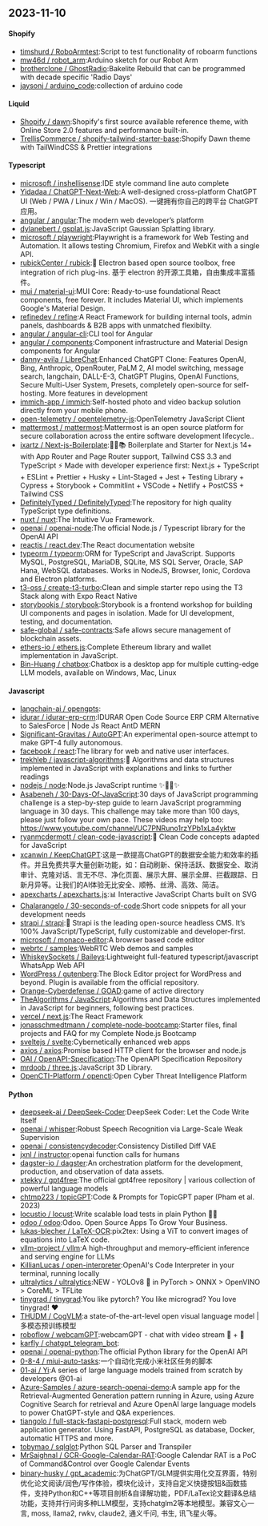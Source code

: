 ## 2023-11-10

#### Shopify
* [timshurd / RoboArmtest](https://github.com/timshurd/RoboArmtest):Script to test functionality of roboarm functions
* [mw46d / robot_arm](https://github.com/mw46d/robot_arm):Arduino sketch for our Robot Arm
* [brotherclone / GhostRadio](https://github.com/brotherclone/GhostRadio):Bakelite Rebuild that can be programmed with decade specific 'Radio Days'
* [jaysonj / arduino_code](https://github.com/jaysonj/arduino_code):collection of arduino code

#### Liquid
* [Shopify / dawn](https://github.com/Shopify/dawn):Shopify's first source available reference theme, with Online Store 2.0 features and performance built-in.
* [TrellisCommerce / shopify-tailwind-starter-base](https://github.com/TrellisCommerce/shopify-tailwind-starter-base):Shopify Dawn theme with TailWindCSS & Prettier integrations

#### Typescript
* [microsoft / inshellisense](https://github.com/microsoft/inshellisense):IDE style command line auto complete
* [Yidadaa / ChatGPT-Next-Web](https://github.com/Yidadaa/ChatGPT-Next-Web):A well-designed cross-platform ChatGPT UI (Web / PWA / Linux / Win / MacOS). 一键拥有你自己的跨平台 ChatGPT 应用。
* [angular / angular](https://github.com/angular/angular):The modern web developer’s platform
* [dylanebert / gsplat.js](https://github.com/dylanebert/gsplat.js):JavaScript Gaussian Splatting library.
* [microsoft / playwright](https://github.com/microsoft/playwright):Playwright is a framework for Web Testing and Automation. It allows testing Chromium, Firefox and WebKit with a single API.
* [rubickCenter / rubick](https://github.com/rubickCenter/rubick):🔧 Electron based open source toolbox, free integration of rich plug-ins. 基于 electron 的开源工具箱，自由集成丰富插件。
* [mui / material-ui](https://github.com/mui/material-ui):MUI Core: Ready-to-use foundational React components, free forever. It includes Material UI, which implements Google's Material Design.
* [refinedev / refine](https://github.com/refinedev/refine):A React Framework for building internal tools, admin panels, dashboards & B2B apps with unmatched flexibilty.
* [angular / angular-cli](https://github.com/angular/angular-cli):CLI tool for Angular
* [angular / components](https://github.com/angular/components):Component infrastructure and Material Design components for Angular
* [danny-avila / LibreChat](https://github.com/danny-avila/LibreChat):Enhanced ChatGPT Clone: Features OpenAI, Bing, Anthropic, OpenRouter, PaLM 2, AI model switching, message search, langchain, DALL-E-3, ChatGPT Plugins, OpenAI Functions, Secure Multi-User System, Presets, completely open-source for self-hosting. More features in development
* [immich-app / immich](https://github.com/immich-app/immich):Self-hosted photo and video backup solution directly from your mobile phone.
* [open-telemetry / opentelemetry-js](https://github.com/open-telemetry/opentelemetry-js):OpenTelemetry JavaScript Client
* [mattermost / mattermost](https://github.com/mattermost/mattermost):Mattermost is an open source platform for secure collaboration across the entire software development lifecycle..
* [ixartz / Next-js-Boilerplate](https://github.com/ixartz/Next-js-Boilerplate):🚀🎉📚 Boilerplate and Starter for Next.js 14+ with App Router and Page Router support, Tailwind CSS 3.3 and TypeScript ⚡️ Made with developer experience first: Next.js + TypeScript + ESLint + Prettier + Husky + Lint-Staged + Jest + Testing Library + Cypress + Storybook + Commitlint + VSCode + Netlify + PostCSS + Tailwind CSS
* [DefinitelyTyped / DefinitelyTyped](https://github.com/DefinitelyTyped/DefinitelyTyped):The repository for high quality TypeScript type definitions.
* [nuxt / nuxt](https://github.com/nuxt/nuxt):The Intuitive Vue Framework.
* [openai / openai-node](https://github.com/openai/openai-node):The official Node.js / Typescript library for the OpenAI API
* [reactjs / react.dev](https://github.com/reactjs/react.dev):The React documentation website
* [typeorm / typeorm](https://github.com/typeorm/typeorm):ORM for TypeScript and JavaScript. Supports MySQL, PostgreSQL, MariaDB, SQLite, MS SQL Server, Oracle, SAP Hana, WebSQL databases. Works in NodeJS, Browser, Ionic, Cordova and Electron platforms.
* [t3-oss / create-t3-turbo](https://github.com/t3-oss/create-t3-turbo):Clean and simple starter repo using the T3 Stack along with Expo React Native
* [storybookjs / storybook](https://github.com/storybookjs/storybook):Storybook is a frontend workshop for building UI components and pages in isolation. Made for UI development, testing, and documentation.
* [safe-global / safe-contracts](https://github.com/safe-global/safe-contracts):Safe allows secure management of blockchain assets.
* [ethers-io / ethers.js](https://github.com/ethers-io/ethers.js):Complete Ethereum library and wallet implementation in JavaScript.
* [Bin-Huang / chatbox](https://github.com/Bin-Huang/chatbox):Chatbox is a desktop app for multiple cutting-edge LLM models, available on Windows, Mac, Linux

#### Javascript
* [langchain-ai / opengpts](https://github.com/langchain-ai/opengpts):
* [idurar / idurar-erp-crm](https://github.com/idurar/idurar-erp-crm):IDURAR Open Code Source ERP CRM Alternative to SalesForce | Node Js React AntD MERN
* [Significant-Gravitas / AutoGPT](https://github.com/Significant-Gravitas/AutoGPT):An experimental open-source attempt to make GPT-4 fully autonomous.
* [facebook / react](https://github.com/facebook/react):The library for web and native user interfaces.
* [trekhleb / javascript-algorithms](https://github.com/trekhleb/javascript-algorithms):📝 Algorithms and data structures implemented in JavaScript with explanations and links to further readings
* [nodejs / node](https://github.com/nodejs/node):Node.js JavaScript runtime ✨🐢🚀✨
* [Asabeneh / 30-Days-Of-JavaScript](https://github.com/Asabeneh/30-Days-Of-JavaScript):30 days of JavaScript programming challenge is a step-by-step guide to learn JavaScript programming language in 30 days. This challenge may take more than 100 days, please just follow your own pace. These videos may help too: https://www.youtube.com/channel/UC7PNRuno1rzYPb1xLa4yktw
* [ryanmcdermott / clean-code-javascript](https://github.com/ryanmcdermott/clean-code-javascript):🛁 Clean Code concepts adapted for JavaScript
* [xcanwin / KeepChatGPT](https://github.com/xcanwin/KeepChatGPT):这是一款提高ChatGPT的数据安全能力和效率的插件。并且免费共享大量创新功能，如：自动刷新、保持活跃、数据安全、取消审计、克隆对话、言无不尽、净化页面、展示大屏、展示全屏、拦截跟踪、日新月异等。让我们的AI体验无比安全、顺畅、丝滑、高效、简洁。
* [apexcharts / apexcharts.js](https://github.com/apexcharts/apexcharts.js):📊 Interactive JavaScript Charts built on SVG
* [Chalarangelo / 30-seconds-of-code](https://github.com/Chalarangelo/30-seconds-of-code):Short code snippets for all your development needs
* [strapi / strapi](https://github.com/strapi/strapi):🚀 Strapi is the leading open-source headless CMS. It’s 100% JavaScript/TypeScript, fully customizable and developer-first.
* [microsoft / monaco-editor](https://github.com/microsoft/monaco-editor):A browser based code editor
* [webrtc / samples](https://github.com/webrtc/samples):WebRTC Web demos and samples
* [WhiskeySockets / Baileys](https://github.com/WhiskeySockets/Baileys):Lightweight full-featured typescript/javascript WhatsApp Web API
* [WordPress / gutenberg](https://github.com/WordPress/gutenberg):The Block Editor project for WordPress and beyond. Plugin is available from the official repository.
* [Orange-Cyberdefense / GOAD](https://github.com/Orange-Cyberdefense/GOAD):game of active directory
* [TheAlgorithms / JavaScript](https://github.com/TheAlgorithms/JavaScript):Algorithms and Data Structures implemented in JavaScript for beginners, following best practices.
* [vercel / next.js](https://github.com/vercel/next.js):The React Framework
* [jonasschmedtmann / complete-node-bootcamp](https://github.com/jonasschmedtmann/complete-node-bootcamp):Starter files, final projects and FAQ for my Complete Node.js Bootcamp
* [sveltejs / svelte](https://github.com/sveltejs/svelte):Cybernetically enhanced web apps
* [axios / axios](https://github.com/axios/axios):Promise based HTTP client for the browser and node.js
* [OAI / OpenAPI-Specification](https://github.com/OAI/OpenAPI-Specification):The OpenAPI Specification Repository
* [mrdoob / three.js](https://github.com/mrdoob/three.js):JavaScript 3D Library.
* [OpenCTI-Platform / opencti](https://github.com/OpenCTI-Platform/opencti):Open Cyber Threat Intelligence Platform

#### Python
* [deepseek-ai / DeepSeek-Coder](https://github.com/deepseek-ai/DeepSeek-Coder):DeepSeek Coder: Let the Code Write Itself
* [openai / whisper](https://github.com/openai/whisper):Robust Speech Recognition via Large-Scale Weak Supervision
* [openai / consistencydecoder](https://github.com/openai/consistencydecoder):Consistency Distilled Diff VAE
* [jxnl / instructor](https://github.com/jxnl/instructor):openai function calls for humans
* [dagster-io / dagster](https://github.com/dagster-io/dagster):An orchestration platform for the development, production, and observation of data assets.
* [xtekky / gpt4free](https://github.com/xtekky/gpt4free):The official gpt4free repository | various collection of powerful language models
* [chtmp223 / topicGPT](https://github.com/chtmp223/topicGPT):Code & Prompts for TopicGPT paper (Pham et al. 2023)
* [locustio / locust](https://github.com/locustio/locust):Write scalable load tests in plain Python 🚗💨
* [odoo / odoo](https://github.com/odoo/odoo):Odoo. Open Source Apps To Grow Your Business.
* [lukas-blecher / LaTeX-OCR](https://github.com/lukas-blecher/LaTeX-OCR):pix2tex: Using a ViT to convert images of equations into LaTeX code.
* [vllm-project / vllm](https://github.com/vllm-project/vllm):A high-throughput and memory-efficient inference and serving engine for LLMs
* [KillianLucas / open-interpreter](https://github.com/KillianLucas/open-interpreter):OpenAI's Code Interpreter in your terminal, running locally
* [ultralytics / ultralytics](https://github.com/ultralytics/ultralytics):NEW - YOLOv8 🚀 in PyTorch > ONNX > OpenVINO > CoreML > TFLite
* [tinygrad / tinygrad](https://github.com/tinygrad/tinygrad):You like pytorch? You like micrograd? You love tinygrad! ❤️
* [THUDM / CogVLM](https://github.com/THUDM/CogVLM):a state-of-the-art-level open visual language model | 多模态预训练模型
* [roboflow / webcamGPT](https://github.com/roboflow/webcamGPT):webcamGPT - chat with video stream 💬 + 📸
* [karfly / chatgpt_telegram_bot](https://github.com/karfly/chatgpt_telegram_bot):
* [openai / openai-python](https://github.com/openai/openai-python):The official Python library for the OpenAI API
* [0-8-4 / miui-auto-tasks](https://github.com/0-8-4/miui-auto-tasks):一个自动化完成小米社区任务的脚本
* [01-ai / Yi](https://github.com/01-ai/Yi):A series of large language models trained from scratch by developers @01-ai
* [Azure-Samples / azure-search-openai-demo](https://github.com/Azure-Samples/azure-search-openai-demo):A sample app for the Retrieval-Augmented Generation pattern running in Azure, using Azure Cognitive Search for retrieval and Azure OpenAI large language models to power ChatGPT-style and Q&A experiences.
* [tiangolo / full-stack-fastapi-postgresql](https://github.com/tiangolo/full-stack-fastapi-postgresql):Full stack, modern web application generator. Using FastAPI, PostgreSQL as database, Docker, automatic HTTPS and more.
* [tobymao / sqlglot](https://github.com/tobymao/sqlglot):Python SQL Parser and Transpiler
* [MrSaighnal / GCR-Google-Calendar-RAT](https://github.com/MrSaighnal/GCR-Google-Calendar-RAT):Google Calendar RAT is a PoC of Command&Control over Google Calendar Events
* [binary-husky / gpt_academic](https://github.com/binary-husky/gpt_academic):为ChatGPT/GLM提供实用化交互界面，特别优化论文阅读/润色/写作体验，模块化设计，支持自定义快捷按钮&函数插件，支持Python和C++等项目剖析&自译解功能，PDF/LaTex论文翻译&总结功能，支持并行问询多种LLM模型，支持chatglm2等本地模型。兼容文心一言, moss, llama2, rwkv, claude2, 通义千问, 书生, 讯飞星火等。
